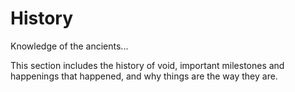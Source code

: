 # History

Knowledge of the ancients...

This section includes the history of void, important milestones and happenings
that happened, and why things are the way they are.
